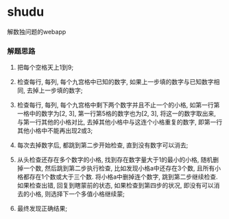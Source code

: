 # shudu
解数独问题的webapp

### 解题思路
1. 把每个空格天上1到9;
2. 检查每行, 每列, 每个九宫格中已知的数字, 如果上一步填的数字与已知数字相同, 去掉上一步填的数字;
3. 检查每行, 每列, 每个九宫格中剩下两个数字并且不止一个的小格, 如第一行第一格中的数字为[2, 3], 第一行第5格的数字也为[2, 3], 将这一的数字取出来, 与第一行其他的小格对比, 去掉其他小格中与这连个小格重复的数字, 即第一行其他小格中不能再出现2或3;
4. 每次去掉数字后, 都跳到第二步开始检查, 直到没有数字可以消去;

5. 从头检查还存在多个数字的小格, 找到存在数字量大于1的最小的小格, 随机删掉一个数, 然后跳到第二步执行检查, 比如发现小格a中还存在3个数, 且所有小格都存在1个数或大于三个数. 将小格a中删掉连个数字, 跳到第二步继续检查. 如果检查出错, 回复到瞎蒙前的状态, 如果检查到第四步的状况, 即没有可以消去的小格, 则选择下一个多值小格继续蒙;

6. 最终发现正确结果;
